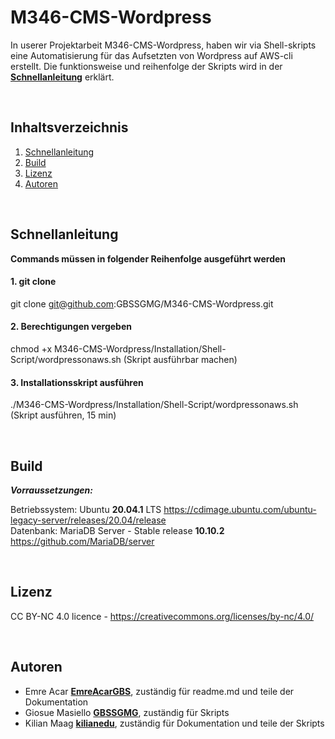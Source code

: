 # M346-CMS-Wordpress

In userer Projektarbeit M346-CMS-Wordpress, haben wir via Shell-skripts eine Automatisierung für das Aufsetzten von Wordpress auf AWS-cli erstellt. Die funktionsweise und reihenfolge der Skripts wird in der [**Schnellanleitung**](#schnellanleitung) erklärt.

<br>

## Inhaltsverzeichnis

1. [Schnellanleitung](#schnellanleitung)
2. [Build](#build)
3. [Lizenz](#lizenz)
4. [Autoren](#autoren) 

<br>

## Schnellanleitung

**Commands müssen in folgender Reihenfolge ausgeführt werden** 

#### 1. git clone
git clone git@github.com:GBSSGMG/M346-CMS-Wordpress.git


#### 2. Berechtigungen vergeben
chmod +x M346-CMS-Wordpress/Installation/Shell-Script/wordpressonaws.sh (Skript ausführbar machen)

#### 3. Installationsskript ausführen
./M346-CMS-Wordpress/Installation/Shell-Script/wordpressonaws.sh (Skript ausführen, 15 min)

<br>

## Build

***Vorraussetzungen:***

Betriebssystem: Ubuntu **20.04.1** LTS https://cdimage.ubuntu.com/ubuntu-legacy-server/releases/20.04/release <br>
Datenbank: MariaDB Server - Stable release **10.10.2** https://github.com/MariaDB/server


<br>

## Lizenz

CC BY-NC 4.0 licence - https://creativecommons.org/licenses/by-nc/4.0/


<br>

## Autoren

* Emre Acar [**EmreAcarGBS**](https://github.com/EmreAcarGBS), zuständig für readme.md und teile der Dokumentation
* Giosue Masiello [**GBSSGMG**](https://github.com/GBSSGMG), zuständig für Skripts
* Kilian Maag [**kilianedu**](https://github.com/kilianedu), zuständig für Dokumentation und teile der Skripts
